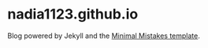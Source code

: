 # nadia1123.github.io

Blog powered by Jekyll and the [Minimal Mistakes template](https://mmistakes.github.io/minimal-mistakes/).